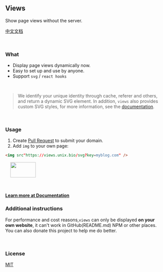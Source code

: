 ## Views

Show page views without the server.

[中文文档](./README_CN.md)

<br/>

### What

- Display page views dynamically now.
- Easy to set up and use by anyone.
- Support `svg` / `react hooks`

<br/>

> We identify your unique identity through cache, referer and others, and return a dynamic SVG element.
> In addition, `views` also provides custom SVG styles, for more information, see the [documentation](https://views-docs.unix.bio).

<br/>

### Usage

1. Create [Pull Request](https://github.com/unix/views/pulls) to submit your domain.
2. Add `img` to your own page:

```html
<img src"https://views.unix.bio/svg?key=myblog.com" />
```

&nbsp;&nbsp;&nbsp;&nbsp;<img width="80" height="48" src="https://views.unix.bio/svg?key=myblog.com" />

<br/>

**[Learn more at Documentation](https://views-docs.unix.bio)**

### Additional instructions

For performance and cost reasons,`views` can only be displayed **on your own website**,
it can't work in GitHub(README.md) NPM or other places. You can also donate this project to help me do better.

<br/>

### License

[MIT](./LICENSE)
